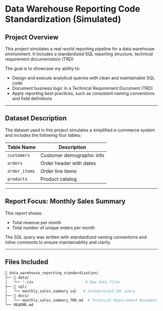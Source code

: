 # Data Warehouse Reporting Code Standardization (Simulated)

## Project Overview

This project simulates a real-world reporting pipeline for a data warehouse environment. It includes a standardized SQL reporting structure, technical requirement documentation (TRD)

The goal is to showcase my ability to:
- Design and execute analytical queries with clean and maintainable SQL code
- Document business logic in a Technical Requirement Document (TRD)
- Apply reporting best practices, such as consistent naming conventions and field definitions

---

## Dataset Description

The dataset used in this project simulates a simplified e-commerce system and includes the following four tables:

| Table Name      | Description              |
|-----------------|--------------------------|
| `customers`     | Customer demographic info |
| `orders`        | Order header with dates   |
| `order_items`   | Order line items          |
| `products`      | Product catalog           |

---

## Report Focus: Monthly Sales Summary

This report shows:
- Total revenue per month
- Total number of unique orders per month

The SQL query was written with standardized naming conventions and inline comments to ensure maintainability and clarity.

---

## Files Included

```bash
📂 data_warehouse_reporting_standardization/
├── 📁 data/
│   └── *.csv                        # Raw data files
├── 📁 sql/
│   └── monthly_sales_summary.sql   # Standardized SQL query
├── 📁 docs/
│   └── monthly_sales_summary_TRD.md  # Technical Requirement Document
└── README.md
